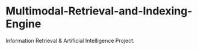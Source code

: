 # Multimodal-Retrieval-and-Indexing-Engine
Information Retrieval &amp; Artificial Intelligence Project.
